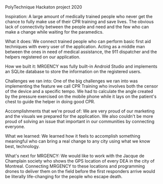 PolyTechnique Hackaton project 2020


Inspiration:
A large amount of medically trained people who never get the chance to fully make use of their CPR training and save lives. The obvious lack of connectivity between the people and need and the few who can make a change while waiting for the paramedics.

What it does:
We connect trained people who can perform basic first aid techniques with every user of the application. Acting as a middle man between the ones in need of medical assistance, the 911 dispatcher and the helpers registered on our application.

How we built it:
MRGENCY was fully built-in Android Studio and implements an SQLite database to store the information on the registered users.

Challenges we ran into:
One of the big challenges we ran into was implementing the feature we call CPR Training who involves both the censor of the device and a specific tempo. We had to calculate the angle created by the pressure exercised on the mobile phone while it lays on the patient's chest to guide the helper in doing good CPR.

Accomplishments that we're proud of:
We are very proud of our marketing and the visuals we prepared for the application. We also couldn't be more proud of solving an issue that important in our communities by connecting everyone.

What we learned:
We learned how it feels to accomplish something meaningful who can bring a real change to any city using what we know best, technology.

What's next for MRGENCY:
We would like to work with the Jacque de Champlain society who shows the GPS location of every DEA in the city of Montreal. Connecting MRGENCY to these locations and programming drones to deliver them on the field before the first responders arrive would be literally life-changing for the people who escape death.
